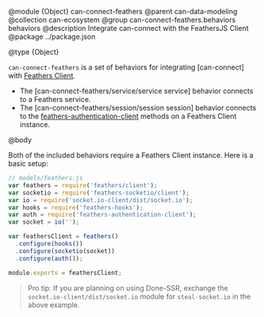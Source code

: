 @module {Object} can-connect-feathers
@parent can-data-modeling
@collection can-ecosystem
@group can-connect-feathers.behaviors behaviors
@description Integrate can-connect with the FeathersJS Client
@package ../package.json

@type {Object}

`can-connect-feathers` is a set of behaviors for integrating [can-connect] with [Feathers Client](https://docs.feathersjs.com/clients/feathers.html).

 - The [can-connect-feathers/service/service service] behavior connects to a Feathers service.
 - The [can-connect-feathers/session/session session] behavior connects to the [feathers-authentication-client](https://docs.feathersjs.com/authentication/client.html) methods on a Feathers Client instance.

@body

Both of the included behaviors require a Feathers Client instance.  Here is a basic setup: 

```js
// models/feathers.js
var feathers = require('feathers/client');
var socketio = require('feathers-socketio/client');
var io = require('socket.io-client/dist/socket.io');
var hooks = require('feathers-hooks');
var auth = require('feathers-authentication-client');
var socket = io('');

var feathersClient = feathers()
  .configure(hooks())
  .configure(socketio(socket))
  .configure(auth());

module.exports = feathersClient;
```

> Pro tip: If you are planning on using Done-SSR, exchange the `socket.io-client/dist/socket.io` module for `steal-socket.io` in the above example.